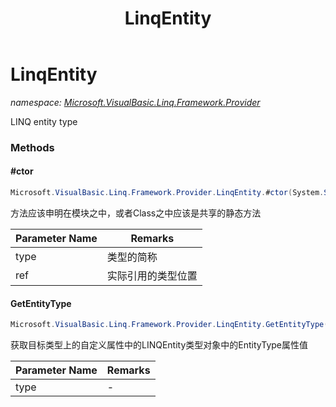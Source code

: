 ﻿---
title: LinqEntity
---

# LinqEntity
_namespace: [Microsoft.VisualBasic.Linq.Framework.Provider](N-Microsoft.VisualBasic.Linq.Framework.Provider.html)_

LINQ entity type



### Methods

#### #ctor
```csharp
Microsoft.VisualBasic.Linq.Framework.Provider.LinqEntity.#ctor(System.String,System.Type)
```
方法应该申明在模块之中，或者Class之中应该是共享的静态方法

|Parameter Name|Remarks|
|--------------|-------|
|type|类型的简称|
|ref|实际引用的类型位置|


#### GetEntityType
```csharp
Microsoft.VisualBasic.Linq.Framework.Provider.LinqEntity.GetEntityType(System.Type)
```
获取目标类型上的自定义属性中的LINQEntity类型对象中的EntityType属性值

|Parameter Name|Remarks|
|--------------|-------|
|type|-|



